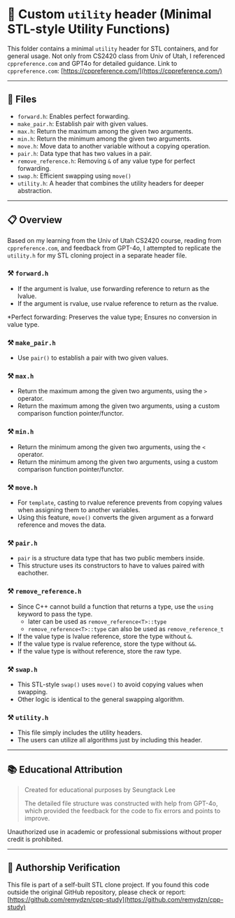 # 💽 Custom `utility` header (Minimal STL-style Utility Functions)

This folder contains a minimal `utility` header for STL containers, and for general usage.
Not only from CS2420 class from Univ of Utah, I referenced `cppreference.com` and GPT4o for detailed guidance.
Link to `cppreference.com`: [https://cppreference.com/](https://cppreference.com/)

---

## 💾 Files
- `forward.h`: Enables perfect forwarding.
- `make_pair.h`: Establish pair with given values.
- `max.h`: Return the maximum among the given two arguments.
- `min.h`: Return the minimum among the given two arguments.
- `move.h`: Move data to another variable without a copying operation.
- `pair.h`: Data type that has two values in a pair.
- `remove_reference.h`: Removing `&` of any value type for perfect forwarding.
- `swap.h`: Efficient swapping using `move()`
- `utility.h`: A header that combines the utility headers for deeper abstraction.

---

## 📋 Overview
Based on my learning from the Univ of Utah CS2420 course, reading from `cppreference.com`, and feedback from GPT-4o,
I attempted to replicate the `utility.h` for my STL cloning project in a separate header file. 

### ⚒️ `forward.h`
- If the argument is lvalue, use forwarding reference to return as the lvalue.
- If the argument is rvalue, use rvalue reference to return as the rvalue.

*Perfect forwarding: Preserves the value type; Ensures no conversion in value type.

### ⚒️ `make_pair.h`
- Use `pair()` to establish a pair with two given values.

### ⚒️ `max.h`
- Return the maximum among the given two arguments, using the `>` operator.
- Return the maximum among the given two arguments, using a custom comparison function pointer/functor.

### ⚒️ `min.h`
- Return the minimum among the given two arguments, using the `<` operator.
- Return the minimum among the given two arguments, using a custom comparison function pointer/functor.

### ⚒️ `move.h`
- For `template`, casting to rvalue reference prevents from copying values when assigning them to another variables.
- Using this feature, `move()` converts the given argument as a forward reference and moves the data.

### ⚒️ `pair.h`
- `pair` is a structure data type that has two public members inside.
- This structure uses its constructors to have to values paired with eachother.

### ⚒️ `remove_reference.h`
- Since C++ cannot build a function that returns a type, use the `using` keyword to pass the type.
  - later can be used as `remove_reference<T>::type`
  - `remove_reference<T>::type` can also be used as `remove_reference_t`
- If the value type is lvalue reference, store the type without `&`.
- If the value type is rvalue reference, store the type without `&&`.
- If the value type is without reference, store the raw type.

### ⚒️ `swap.h`
- This STL-style `swap()` uses `move()` to avoid copying values when swapping.
- Other logic is identical to the general swapping algorithm.

### ⚒️ `utility.h`
- This file simply includes the utility headers.
- The users can utilize all algorithms just by including this header.
---

## 📚 Educational Attribution
> Created for educational purposes by Seungtack Lee
>
> The detailed file structure was constructed with help from GPT-4o,
> which provided the feedback for the code to fix errors and points to improve.

Unauthorized use in academic or professional submissions without proper credit is prohibited.

---

## 📖 Authorship Verification
This file is part of a self-built STL clone project.
If you found this code outside the original GitHub repository, please check or report:
[https://github.com/remydzn/cpp-study](https://github.com/remydzn/cpp-study)

